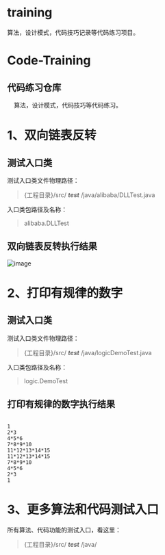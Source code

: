 # training
算法，设计模式，代码技巧记录等代码练习项目。

# Code-Training
## 代码练习仓库
&nbsp;&nbsp;&nbsp;&nbsp;算法，设计模式，代码技巧等代码练习。
# 1、双向链表反转
## 测试入口类
测试入口类文件物理路径：
> {工程目录}/src/ ***test*** /java/alibaba/DLLTest.java

入口类包路径及名称：
> alibaba.DLLTest

## 双向链表反转执行结果
![image](https://raw.githubusercontent.com/georgeworld/georgeworld.github.com/master/gstudio/res/img/alibaba-interview.png)<br>  

# 2、打印有规律的数字
## 测试入口类 
测试入口类文件物理路径：
> {工程目录}/src/ ***test*** /java/logicDemoTest.java

入口类包路径及名称：
> logic.DemoTest

## 打印有规律的数字执行结果
<pre><code>
1
2*3
4*5*6
7*8*9*10
11*12*13*14*15
11*12*13*14*15
7*8*9*10
4*5*6
2*3
1
</pre></code>

# 3、更多算法和代码测试入口
 所有算法、代码功能的测试入口，看这里：
> {工程目录}/src/ ***test*** /java/
